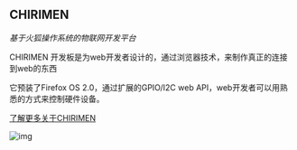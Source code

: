 ## CHIRIMEN

*基于火狐操作系统的物联网开发平台*

CHIRIMEN 开发板是为web开发者设计的，通过浏览器技术，来制作真正的连接到web的东西

它预装了Firefox OS 2.0，通过扩展的GPIO/I2C web API，web开发者可以用熟悉的方式来控制硬件设备。

[了解更多关于CHIRIMEN](http://mozopenhard.mozillafactory.org/)


![img](/images/plat/chirimen.png)
